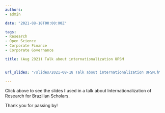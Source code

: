 ```yaml
---
authors:
- admin

date: "2021-08-18T00:00:00Z"

tags: 
- Research
- Open Science
- Corporate Finance
- Corporate Governance

title: (Aug 2021) Talk about internationalization UFSM


url_slides: "/slides/2021-08-18 Talk about internationalization UFSM.html"

---
```



Click above to see the slides I used in a talk about Internationalization of Research for Brazilian Scholars.


Thank you for passing by!
